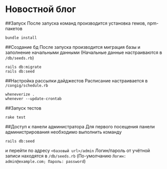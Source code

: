 # Новостной блог

##Запуск
После запуска команд производится установка гемов, npm-пакетов
```
bundle install
```


##Создание бд
После запуска производится миграция базы и заполнение начальными данными
(Начальные данные настраиваются в `/db/seeds.rb`)
```
rails db:migrate
rails db:seed
```

##Настройка рассылки дайджестов
Расписание настраивается в `/congig/schedule.rb`
```
wheneverize .
whenever --update-crontab
```

##Запуск тестов
```
rake test
```

##Доступ к панели администратора
Для первого посещения панели администрирования необходимо выполнить команду
```
rails db:seed
```
и перейти по адресу `<базовый url>/admin` 
Логин/пароль от учётной записи находятся в `/db/seeds.rb`
(По-умолчанию `Логин: admin@example.com; Пароль: password`)
